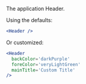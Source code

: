 The application Header.

Using the defaults:

```jsx
<Header />
```

Or customized:

```jsx
<Header
  backColor='darkPurple'
  foreColor='veryLightGreen'
  mainTitle='Custom Title'
/>
```
